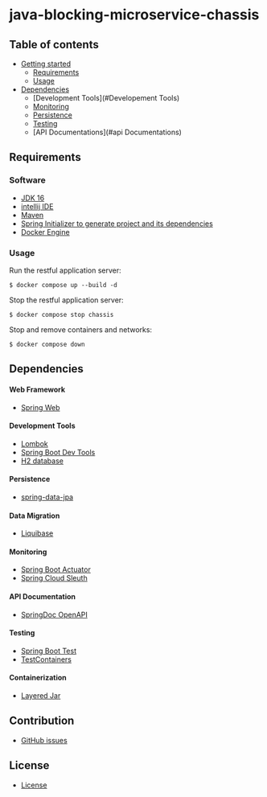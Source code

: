 # java-blocking-microservice-chassis
## Table of contents
- [Getting started](#getting-started)
  - [Requirements](#requirements)
  - [Usage](#Usage)
- [Dependencies](#Dependencies)
  - [Development Tools](#Developement Tools)
  - [Monitoring](#Monitoring)
  - [Persistence](#Persistence)
  - [Testing](#Testing)
  - [API Documentations](#api Documentations)
  
## Requirements
### Software
- [JDK 16](https://www.oracle.com/java/technologies/javase-jdk16-downloads.html)
- [intellij IDE](https://spring.io/guides/gs/intellij-idea/)
- [Maven](https://maven.apache.org/download.cgi)
- [Spring Initializer to generate project and its dependencies](https://start.spring.io/)
- [Docker Engine](https://docs.docker.com/engine/install/)

### Usage
Run the restful application server:
```shell
$ docker compose up --build -d
```

Stop the restful application server:
```shell
$ docker compose stop chassis
```

Stop and remove containers and networks:
```shell
$ docker compose down
```
## Dependencies
#### Web Framework
- [Spring Web](https://start.spring.io/)
#### Development Tools
- [Lombok](https://projectlombok.org/features/all)
- [Spring Boot Dev Tools](https://docs.spring.io/spring-boot/docs/2.5.3/reference/html/using.html#using.devtools)
- [H2 database](https://docs.spring.io/spring-boot/docs/current/reference/html/features.html#features.sql.h2-web-console)
#### Persistence
- [spring-data-jpa](https://spring.io/projects/spring-data-jpa)
#### Data Migration
- [Liquibase](https://docs.liquibase.com/home.html)
#### Monitoring
- [Spring Boot Actuator](https://docs.spring.io/spring-boot/docs/2.5.3/reference/html/actuator.html)
- [Spring Cloud Sleuth](https://spring.io/projects/spring-cloud-sleuth)
#### API Documentation
- [SpringDoc OpenAPI](https://springdoc.org)
#### Testing
- [Spring Boot Test](https://docs.spring.io/spring-framework/docs/5.3.9/reference/html/testing.html)
- [TestContainers](https://www.testcontainers.org/)
#### Containerization
- [Layered Jar](https://docs.spring.io/spring-boot/docs/2.5.3/maven-plugin/reference/htmlsingle/#packaging.layers)
## Contribution
- [GitHub issues](https://github.com/neueda/java-blocking-microservice-chassis/issues)
## License
- [ License](https://github.com/neueda/java-blocking-microservice-chassis/blob/master/LICENSE)